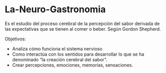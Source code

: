 # La-Neuro-Gastronomia
Es el estudio del proceso cerebral de la percepción del sabor derivada de las expectativas que se tienen al comer o beber. Según Gordon Shepherd.

Objetivos:
- Analiza cómo funciona el sistema nervioso 
- Como interactúa con los sentidos para desarrollar lo que se ha denominado “la creación cerebral del sabor”. 
- Crear percepciones, emociones, memorias, sensaciones.
